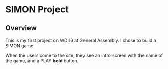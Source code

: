 # SIMON Project

## Overview

This is my first project on WDI16 at General Assembly. I chose to build a SIMON game.

When the users come to the site, they see an intro screen with the name of the game, and a PLAY **bold** button.